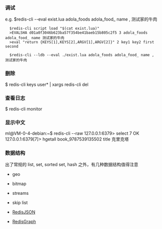 ### 调试

e.g. $redis-cli --eval exist.lua adola_foods adola_food_ name , 测试家的牛肉

      $redis-cli script load "$(cat exist.lua)"
      >EVALSHA d01a0f3046b623ba57f354be41baeb15b805c2f5 3 adola_foods adola_food_ name 测试家的牛肉
      >eval "return {KEYS[1],KEYS[2],ARGV[1],ARGV[2]}" 2 key1 key2 first second

      $redis-cli --ldb --eval ./exist.lua adola_foods adola_food_ name , 测试家的牛肉



### 删除
$ redis-cli keys user* | xargs redis-cli del


### 查看日志
$ redis-cli monitor


### 显示中文
ml@VM-0-4-debian:~$ redis-cli --raw
127.0.0.1:6379> select 7
OK
127.0.0.1:6379[7]> hgetall book_9787539135502
title
克里克塔


### 数据结构
出了常规的 list, set, sorted set, hash 之外，有几种数据结构值得注意

* geo

* bitmap

* streams

* skip list

* [RedisJSON](https://github.com/RedisJSON/RedisJSON)

* [RedisGraph](https://github.com/RedisGraph/RedisGraph)
